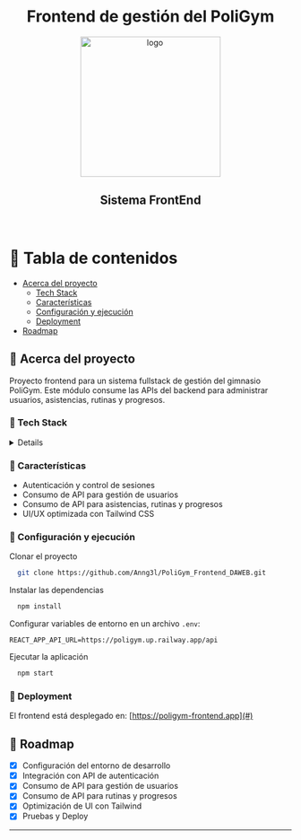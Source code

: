 <div align="center">
  <h1>Frontend de gestión del PoliGym</h1>
  <img src="https://res.cloudinary.com/dj60kni7n/image/upload/v1737169493/asdasd_cfkbbc.png" alt="logo" width="250" height="auto" />
  
  <h2>
    Sistema FrontEnd
  </h2>
</div>

<br />

<!-- Table of Contents -->
# :notebook_with_decorative_cover: Tabla de contenidos

- [Acerca del proyecto](#star2-about-the-project)
  * [Tech Stack](#space_invader-tech-stack)
  * [Características](#dart-features)
  * [Configuración y ejecución](#running-run-locally)
  * [Deployment](#triangular_flag_on_post-deployment)
- [Roadmap](#compass-roadmap)

<!-- About the Project -->
## :star2: Acerca del proyecto
<p>Proyecto frontend para un sistema fullstack de gestión del gimnasio PoliGym. Este módulo consume las APIs del backend para administrar usuarios, asistencias, rutinas y progresos.</p>

<!-- TechStack -->
### :space_invader: Tech Stack

<details>
  <ul>
    <li><a href="https://react.dev/">React.js</a></li>
    <li><a href="https://axios-http.com/">Axios</a></li>
    <li><a href="https://tailwindcss.com/">Tailwind CSS</a></li>
  </ul>
</details>

<!-- Features -->
### :dart: Características

- Autenticación y control de sesiones
- Consumo de API para gestión de usuarios
- Consumo de API para asistencias, rutinas y progresos
- UI/UX optimizada con Tailwind CSS

<!-- Run Locally -->
### :running: Configuración y ejecución

Clonar el proyecto

```bash
  git clone https://github.com/Anng3l/PoliGym_Frontend_DAWEB.git
```

Instalar las dependencias

```bash
  npm install
```

Configurar variables de entorno en un archivo `.env`:

```env
REACT_APP_API_URL=https://poligym.up.railway.app/api
```

Ejecutar la aplicación

```bash
  npm start
```

### :triangular_flag_on_post: Deployment

El frontend está desplegado en: [https://poligym-frontend.app](#)  

<!-- Roadmap -->
## :compass: Roadmap

* [x] Configuración del entorno de desarrollo  
* [x] Integración con API de autenticación  
* [x] Consumo de API para gestión de usuarios  
* [x] Consumo de API para rutinas y progresos  
* [x] Optimización de UI con Tailwind  
* [x] Pruebas y Deploy  

---

